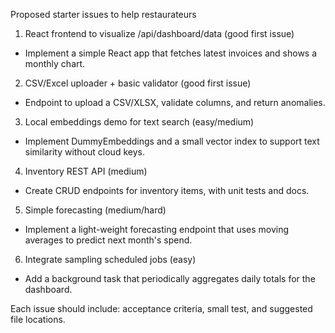 Proposed starter issues to help restaurateurs

1) React frontend to visualize /api/dashboard/data (good first issue)
- Implement a simple React app that fetches latest invoices and shows a monthly chart.

2) CSV/Excel uploader + basic validator (good first issue)
- Endpoint to upload a CSV/XLSX, validate columns, and return anomalies.

3) Local embeddings demo for text search (easy/medium)
- Implement DummyEmbeddings and a small vector index to support text similarity without cloud keys.

4) Inventory REST API (medium)
- Create CRUD endpoints for inventory items, with unit tests and docs.

5) Simple forecasting (medium/hard)
- Implement a light-weight forecasting endpoint that uses moving averages to predict next month's spend.

6) Integrate sampling scheduled jobs (easy)
- Add a background task that periodically aggregates daily totals for the dashboard.

Each issue should include: acceptance criteria, small test, and suggested file locations.
